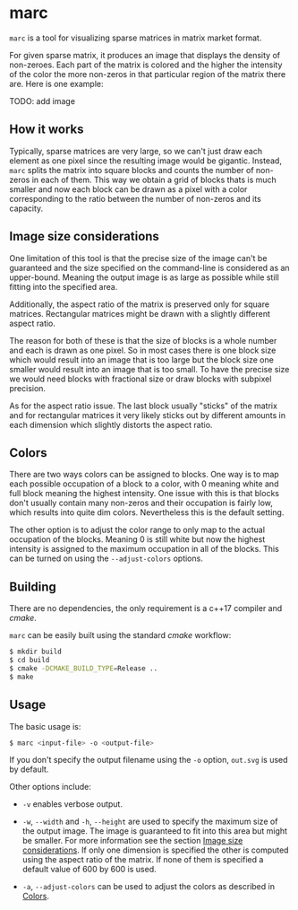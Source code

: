 # marc

`marc` is a tool for visualizing sparse matrices in matrix market format.

For given sparse matrix, it produces an image that displays the density of non-zeroes. Each part of the matrix is colored and the higher the intensity of the color the more non-zeros in that particular region of the matrix there are. Here is one example:

TODO: add image

## How it works

Typically, sparse matrices are very large, so we can't just draw each element as one pixel since the resulting image would be gigantic. Instead, `marc` splits the matrix into square blocks and counts the number of non-zeros in each of them. This way we obtain a grid of blocks thats is much smaller and now each block can be drawn as a pixel with a color corresponding to the ratio between the number of non-zeros and its capacity.

## Image size considerations

One limitation of this tool is that the precise size of the image can't be guaranteed and the size specified on the command-line is considered as an upper-bound. Meaning the output image is as large as possible while still fitting into the specified area.

Additionally, the aspect ratio of the matrix is preserved only for square matrices. Rectangular matrices might be drawn with a slightly different aspect ratio.

The reason for both of these is that the size of blocks is a whole number and each is drawn as one pixel. So in most cases there is one block size which would result into an image that is too large but the block size one smaller would result into an image that is too small. To have the precise size we would need blocks with fractional size or draw blocks with subpixel precision.

As for the aspect ratio issue. The last block usually "sticks" of the matrix and for rectangular matrices it very likely sticks out by different amounts in each dimension which slightly distorts the aspect ratio.

## Colors

There are two ways colors can be assigned to blocks. One way is to map each possible occupation of a block to a color, with 0 meaning white and full block meaning the highest intensity. One issue with this is that blocks don't usually contain many non-zeros and their occupation is fairly low, which results into quite dim colors. Nevertheless this is the default setting.

The other option is to adjust the color range to only map to the actual occupation of the blocks. Meaning 0 is still white but now the highest intensity is assigned to the maximum occupation in all of the blocks. This can be turned on using the `--adjust-colors` options.

## Building

There are no dependencies, the only requirement is a c++17 compiler and *cmake*.

`marc` can be easily built using the standard *cmake* workflow:

```bash
$ mkdir build
$ cd build
$ cmake -DCMAKE_BUILD_TYPE=Release ..
$ make
```

## Usage

The basic usage is:

```bash
$ marc <input-file> -o <output-file>
```

If you don't specify the output filename using the `-o` option, `out.svg` is used by default.

Other options include:

 - `-v` enables verbose output.

 - `-w`, `--width` and `-h`, `--height` are used to specify the maximum size of the output image. The image is guaranteed to fit into this area but might be smaller. For more information see the section [Image size considerations](#image-size-considerations). If only one dimension is specified the other is computed using the aspect ratio of the matrix. If none of them is specified a default value of 600 by 600 is used.

 - `-a`, `--adjust-colors` can be used to adjust the colors as described in [Colors](#colors).
